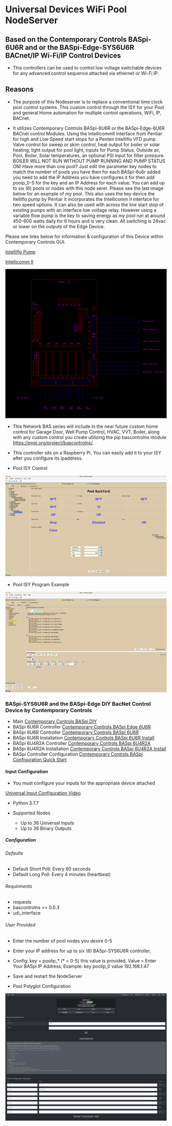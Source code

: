 # Universal Devices WiFi Pool NodeServer

## Based on the Contemporary Controls BASpi-6U6R and or the BASpi-Edge-SYS6U6R BACnet/IP Wi-Fi/IP Control Devices

* This controllers can be used to control low voltage switchable devices for any advanced control sequence attached via ethernet or Wi-Fi IP.

## Reasons

* The purpose of this Nodeserver is to replace a conventional time clock pool control systems. This custom control through the ISY for your Pool and general Home automation for multiple control operations, WiFi, IP, BACnet.

* It utilizes Contemporary Controls BASpi-6U6R or the BASpi-Edge-6U6R BACnet control Modules. Using the IntellicommII interface from Pentiar for high and Low Speed start stops for a Penteir Intelliflo VFD pump. Valve control for sweep or skim control, heat output for boiler or solar heating, light output for pool light, inputs for Pump Status, Outside air, Pool, Boiler, Solar temperatures, an optional PSI input for filter pressure. BOILER WILL NOT RUN WITHOUT PUMP RUNNING AND PUMP STATUS ON! Have more than one pool? Just edit the parameter key nodes to match the number of pools you have then for each BASpi-6u6r added you need to add the IP Address you have configures it for then add pooip_0-5 for the key and an IP Address for each value. You can add up to six (6) pools or nodes with this node serer. Please see the last image below for an example of my pool. This also uses the key device the Itelliflo pump by Pentiar it incorporates the Intellicomm II interface for two speed options. It can also be used with across the line start stop of existing pumps with an interface low voltage relay. However using a variable flow pump is the key to saving energy as my pool run at around 450-600 watts daily for 6 hours and is very clean. All switching is 24vac or lower on the outputs of the Edge Device.

Please see links below for information & configuration of this Device within Contemporary Controls GUI.

[Intelliflo Pump](https://www.pentair.com/en-us/products/residential/pool-spa-equipment/pool-pumps/intelliflo_vsf.html)

[Intellicomm II](https://github.com/sjpbailey/udi-poly-baspool-python-master-v3/blob/ee737e521417fd444bea6171df800e65cc61c6c0/Archive-images/IntelliComm_II_Interface_Adapter_English.pdf)

![CAD Wiring](https://github.com/sjpbailey/udi-poly-baspool-python-master-v3/blob/a70bd778c9fcdfd42ddf0ad7fae1f9bfd7dbe54f/Archive-images/Pool-CAD.png)

* This Network BAS series will include in the near future custom home control for Garage Door, Well Pump Control, HVAC, VVT, Boiler, along with any custom control you create utilizing the pip bascontrolns module <https://pypi.org/project/bascontrolns/>.

* This controller sits on a Raspberry Pi. You can easily add it to your ISY after you configure its ipaddress.

* Pool ISY Control

![Pool Control](https://github.com/sjpbailey/udi-poly-baspool-python-master-v3/blob/96c5c65bc36aceb86f044b4f204713e52e2a0818/Archive-images/ISY_Pool_Control.png)

* Pool ISY Program Example

![Pool Program](https://github.com/sjpbailey/udi-poly-baspool-python-master-v3/blob/fc46203d14edef54d4c23816dbc5d4e4677cbfad/Archive-images/ISY_Pool_Program_Skim.png)

### BASpi-SYS6U6R and the BASpi-Edge DIY BacNet Control Device by Contemporary Controls

* Main
[Contemporary Controls BASpi DIY](https://www.ccontrols.com/basautomation/baspi.htm)
* BASpi 6U6R Controller
[Contemporary Controls BASpi Edge 6U6R](https://www.ccontrols.com/basautomation/baspiedge.php)
* BASpi 6U6R Controller
[Contemporary Controls BASpi 6U6R](https://www.ccontrols.com/pdf/ds/BASPI-datasheet.pdf)
* BASpi 6U6R Installation
[Contemporary Controls BASpi 6U6R Install](https://www.ccontrols.com/pdf/BASpi-hardware-install-guide.pdf)
* BASpi 6U4R2A Controller
[Contemporary Controls BASpi 6U4R2A](https://www.ccontrols.com/pdf/ds/BASPI-AO2-datasheet.pdf)
* BASpi 6U4R2A Installation
[Contemporary Controls BASpi 6U4R2A Install](https://www.ccontrols.com/pdf/TD180600.pdf)
* BASpi Controller Configuration
[Contemporary Controls BASpi Configuration Quick Start](https://www.ccontrols.com/pdf/is/BASPI-QSGuide.pdf)

#### Input Configuration

* You must configure your inputs for the appropriate device attached

[Universal Input Configuration Video](https://www.youtube.com/watch?v=hTd1mR7npP4)

* Python 3.7.7

* Supported Nodes
  * Up to 36 Universal Inputs
  * Up to 36 Binary Outputs
  
##### Configuration

###### Defaults

* Default Short Poll:  Every 60 seconds
* Default Long Poll: Every 4 minutes (heartbeat)

###### Requirments

* requests
* bascontrolns >= 0.0.3
* udi_interface

###### User Provided

* Enter the number of pool nodes you desire 0-5
* Enter your IP address for up to six (6) BASpi-SYS6U6R controller,
* Config: key = poolip_* (* = 0-5) this value is provided, Value = Enter Your BASpi IP Address, Example: key poolip_0  value 192.168.1.47
* Save and restart the NodeServer

* Pool Polyglot Configuration

![BASPOOL Polyglot Configuration](https://github.com/sjpbailey/udi-poly-baspool-python-master-v3/blob/4c1e490fcd107386464fbba1d0ce24e7f741988c/Archive-images/Polyglot-config.png)
